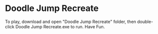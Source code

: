# Doodle Jump Recreate

To play, download and open "Doodle Jump Recreate" folder, then double-click Doodle Jump Recreate.exe to run.
Have Fun.
